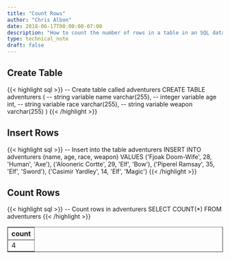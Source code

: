 ```yaml
---
title: "Count Rows"
author: "Chris Albon"
date: 2018-06-17T00:00:00-07:00
description: "How to count the number of rows in a table in an SQL database."
type: technical_note
draft: false
---
```


## Create Table

{{< highlight sql >}}
-- Create table called adventurers
CREATE TABLE adventurers (
    -- string variable
    name varchar(255),
    -- integer variable
    age int,
    -- string variable
    race varchar(255),
    -- string variable
    weapon varchar(255)
)
{{< /highlight >}}

## Insert Rows

{{< highlight sql >}}
-- Insert into the table adventurers
INSERT INTO adventurers (name, age, race, weapon)
VALUES ('Fjoak Doom-Wife', 28, 'Human', 'Axe'),
       ('Alooneric Cortte', 29, 'Elf', 'Bow'),
       ('Piperel Ramsay', 35, 'Elf', 'Sword'),
       ('Casimir Yardley', 14, 'Elf', 'Magic')
{{< /highlight >}}

## Count Rows

{{< highlight sql >}}
-- Count rows in adventurers
SELECT COUNT(*) FROM adventurers
{{< /highlight >}}
<table border="1" style="border-collapse:collapse">
<tr><th>count</th></tr>
<tr><td>4</td></tr></table>